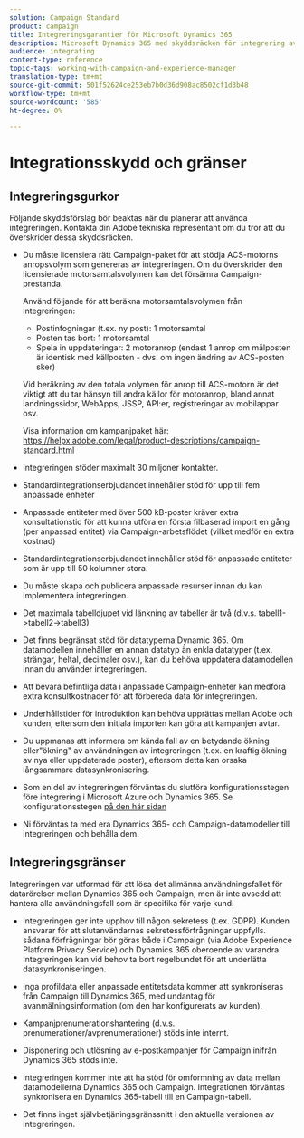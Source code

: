 ```yaml
---
solution: Campaign Standard
product: campaign
title: Integreringsgarantier för Microsoft Dynamics 365
description: Microsoft Dynamics 365 med skyddsräcken för integrering av Campaign Standarder
audience: integrating
content-type: reference
topic-tags: working-with-campaign-and-experience-manager
translation-type: tm+mt
source-git-commit: 501f52624ce253eb7b0d36d908ac8502cf1d3b48
workflow-type: tm+mt
source-wordcount: '585'
ht-degree: 0%

---
```



# Integrationsskydd och gränser

## Integreringsgurkor

Följande skyddsförslag bör beaktas när du planerar att använda integreringen. Kontakta din Adobe tekniska representant om du tror att du överskrider dessa skyddsräcken.

* Du måste licensiera rätt Campaign-paket för att stödja ACS-motorns anropsvolym som genereras av integreringen. Om du överskrider den licensierade motorsamtalsvolymen kan det försämra Campaign-prestanda.

   Använd följande för att beräkna motorsamtalsvolymen från integreringen:

   * Postinfogningar (t.ex. ny post): 1 motorsamtal
   * Posten tas bort: 1 motorsamtal
   * Spela in uppdateringar: 2 motoranrop (endast 1 anrop om målposten är identisk med källposten - dvs. om ingen ändring av ACS-posten sker)

   Vid beräkning av den totala volymen för anrop till ACS-motorn är det viktigt att du tar hänsyn till andra källor för motoranrop, bland annat landningssidor, WebApps, JSSP, API:er, registreringar av mobilappar osv.

   Visa information om kampanjpaket här: https://helpx.adobe.com/legal/product-descriptions/campaign-standard.html

* Integreringen stöder maximalt 30 miljoner kontakter.

* Standardintegrationserbjudandet innehåller stöd för upp till fem anpassade enheter

* Anpassade entiteter med över 500 kB-poster kräver extra konsultationstid för att kunna utföra en första filbaserad import en gång (per anpassad entitet) via Campaign-arbetsflödet (vilket medför en extra kostnad)

* Standardintegrationserbjudandet innehåller stöd för anpassade entiteter som är upp till 50 kolumner stora.

* Du måste skapa och publicera anpassade resurser innan du kan implementera integreringen.

* Det maximala tabelldjupet vid länkning av tabeller är två (d.v.s. tabell1->tabell2->tabell3)

* Det finns begränsat stöd för datatyperna Dynamic 365. Om datamodellen innehåller en annan datatyp än enkla datatyper (t.ex. strängar, heltal, decimaler osv.), kan du behöva uppdatera datamodellen innan du använder integreringen.

* Att bevara befintliga data i anpassade Campaign-enheter kan medföra extra konsultkostnader för att förbereda data för integreringen.

* Underhållstider för introduktion kan behöva upprättas mellan Adobe och kunden, eftersom den initiala importen kan göra att kampanjen avtar.

* Du uppmanas att informera om kända fall av en betydande ökning eller&quot;ökning&quot; av användningen av integreringen (t.ex. en kraftig ökning av nya eller uppdaterade poster), eftersom detta kan orsaka långsammare datasynkronisering.

* Som en del av integreringen förväntas du slutföra konfigurationsstegen före integrering i Microsoft Azure och Dynamics 365. Se konfigurationsstegen [på den här sidan](../../integrating/using/configure-microsoft-dynamics-365-for-campaign-integration.md)

* Ni förväntas ta med era Dynamics 365- och Campaign-datamodeller till integreringen och behålla dem.

## Integreringsgränser

Integreringen var utformad för att lösa det allmänna användningsfallet för datarörelser mellan Dynamics 365 och Campaign, men är inte avsedd att hantera alla användningsfall som är specifika för varje kund:

* Integreringen ger inte upphov till någon sekretess (t.ex. GDPR). Kunden ansvarar för att slutanvändarnas sekretessförfrågningar uppfylls. sådana förfrågningar bör göras både i Campaign (via Adobe Experience Platform Privacy Service) och Dynamics 365 oberoende av varandra. Integreringen kan vid behov ta bort regelbundet för att underlätta datasynkroniseringen.

* Inga profildata eller anpassade entitetsdata kommer att synkroniseras från Campaign till Dynamics 365, med undantag för avanmälningsinformation (om den har konfigurerats av kunden).

* Kampanjprenumerationshantering (d.v.s. prenumerationer/avprenumerationer) stöds inte internt.

* Disponering och utlösning av e-postkampanjer för Campaign inifrån Dynamics 365 stöds inte.

* Integreringen kommer inte att ha stöd för omformning av data mellan datamodellerna Dynamics 365 och Campaign. Integrationen förväntas synkronisera en Dynamics 365-tabell till en Campaign-tabell.

* Det finns inget självbetjäningsgränssnitt i den aktuella versionen av integreringen.
